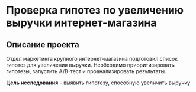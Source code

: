 # Проверка гипотез по увеличению выручки интернет-магазина
## Описание проекта
Отдел маркетинга крупного интернет-магазина подготовил список гипотез для увеличения выручки.
Необходимо приоритизировать гипотезы, запустить A/B-тест и проанализировать результаты.

**Цель исследования** - выявить гипотезу, способную увеличить выручку